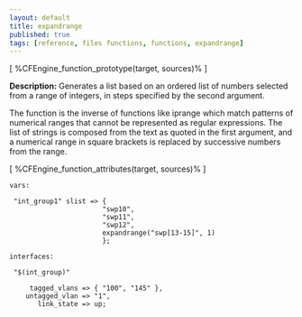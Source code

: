 ```yaml
---
layout: default
title: expandrange
published: true
tags: [reference, files functions, functions, expandrange]
---
```


[ %CFEngine_function_prototype(target, sources)% ]

**Description:** Generates a list based on an ordered list of numbers selected from a
range of integers, in steps specified by the second argument.

The function is the inverse of functions like iprange which match patterns of numerical ranges that cannot
be represented as regular expressions. The list of strings is composed from the text as quoted
 in the first argument, and a numerical range in square brackets is replaced by successive numbers
from the range.

[ %CFEngine_function_attributes(target, sources)% ]

```cf3
vars:

 "int_group1" slist => { 
                       "swp10", 
                       "swp11", 
                       "swp12", 
                       expandrange("swp[13-15]", 1) 
                       };

interfaces:

 "$(int_group)"

     tagged_vlans => { "100", "145" },
    untagged_vlan => "1",
       link_state => up;
```

